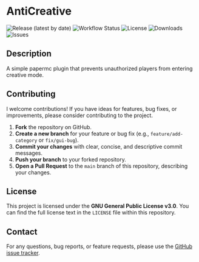 # AntiCreative

![Release (latest by date)](https://img.shields.io/github/v/release/TavstalDev/AntiCreative?style=plastic-square)
![Workflow Status](https://img.shields.io/github/actions/workflow/status/TavstalDev/AntiCreative/ghrelease.yml?branch=stable&label=build&style=plastic-square)
![License](https://img.shields.io/github/license/TavstalDev/AntiCreative?style=plastic-square)
![Downloads](https://img.shields.io/github/downloads/TavstalDev/AntiCreative/total?style=plastic-square)
![Issues](https://img.shields.io/github/issues/TavstalDev/AntiCreative?style=plastic-square)

## Description
A simple papermc plugin that prevents unauthorized players from entering creative mode.

## Contributing

I welcome contributions! If you have ideas for features, bug fixes, or improvements, please consider contributing to the project.

1.  **Fork** the repository on GitHub.
2.  **Create a new branch** for your feature or bug fix (e.g., `feature/add-category` or `fix/gui-bug`).
3.  **Commit your changes** with clear, concise, and descriptive commit messages.
4.  **Push your branch** to your forked repository.
5.  **Open a Pull Request** to the `main` branch of this repository, describing your changes.

## License

This project is licensed under the **GNU General Public License v3.0**. You can find the full license text in the `LICENSE` file within this repository.

## Contact

For any questions, bug reports, or feature requests, please use the [GitHub issue tracker](https://github.com/TavstalDev/AntiCreative/issues).